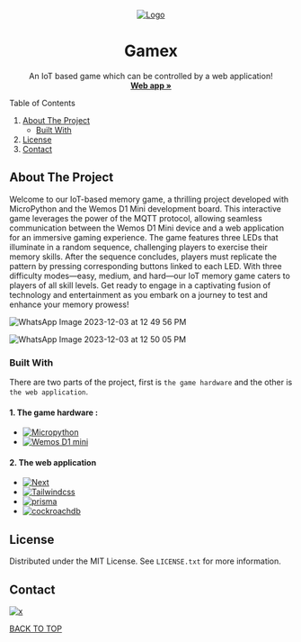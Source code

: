 <!-- PROJECT LOGO -->

<br />
<div align="center">
  <a href="https://gamex-26ek.vercel.app/">
    <img src="app/favicon.ico" alt="Logo">
  </a>
  
  # Gamex

  <!-- <h1 align="center">Gamex</h1> -->

  <p align="center">
    An IoT based game which can be controlled by a web application!
    <br />
    <a href="https://gamex-26ek.vercel.app/"><strong>Web app »</strong></a>
    <br />
  </p>
</div>


<!-- TABLE OF CONTENTS -->

  <summary>Table of Contents</summary>
  <ol>
    <li>
      <a href="#about-the-project">About The Project</a>
      <ul>
        <li><a href="#built-with">Built With</a></li>
      </ul>
    </li>
    <li><a href="#license">License</a></li>
    <li><a href="#contact">Contact</a></li>
  </ol>




<!-- ABOUT THE PROJECT -->
## About The Project

Welcome to our IoT-based memory game, a thrilling project developed with MicroPython and the Wemos D1 Mini development board. This interactive game leverages the power of the MQTT protocol, allowing seamless communication between the Wemos D1 Mini device and a web application for an immersive gaming experience. The game features three LEDs that illuminate in a random sequence, challenging players to exercise their memory skills. After the sequence concludes, players must replicate the pattern by pressing corresponding buttons linked to each LED. With three difficulty modes—easy, medium, and hard—our IoT memory game caters to players of all skill levels. Get ready to engage in a captivating fusion of technology and entertainment as you embark on a journey to test and enhance your memory prowess!

![WhatsApp Image 2023-12-03 at 12 49 56 PM](https://github.com/noobyco/gamex/assets/59837486/cb965e77-f436-4ff8-ae79-d532554cc6cf)

![WhatsApp Image 2023-12-03 at 12 50 05 PM](https://github.com/noobyco/gamex/assets/59837486/878c98a0-8fc9-45dd-b127-9aff1138631a)


### Built With

There are two parts of the project, first is `the game hardware` and the other is `the web application`.

#### 1. The game hardware :

- [![Micropython][micropython-badge]][micropython-url]
- [![Wemos D1 mini][microcontroller-badge]][microcontroller-url]

#### 2. The web application

- [![Next][nextjs-badge]][nextjs-url]
- [![Tailwindcss][tailwindcss-badge]][tailwindcss-url]
- [![prisma][prisma-badge]][prisma-url]
- [![cockroachdb][cockroachdb-badge]][cockroachdb-url]



<!-- LICENSE -->
## License

Distributed under the MIT License. See `LICENSE.txt` for more information.


<!-- CONTACT -->
## Contact

[![x][x-badge]][x-url]

<a href="#gamex">BACK TO TOP</a>

<!-- The web application links -->

[nextjs-badge]: https://img.shields.io/badge/next.js-white?style=for-the-badge&logo=nextdotjs&logoColor=black

[nextjs-url]: https://nextjs.org/


[tailwindcss-badge]: https://img.shields.io/badge/tailwindcss-0769AD?style=for-the-badge&logo=tailwindcss&color=white

[tailwindcss-url]: https://tailwindcss.com/

[prisma-badge]: https://img.shields.io/badge/prisma-white?style=for-the-badge&logo=prisma&logoColor=blue

[prisma-url]: https://www.prisma.io/

[cockroachdb-badge]: https://img.shields.io/badge/cockroachlabs-white?style=for-the-badge&logo=cockroachlabs&logoColor=blue

[cockroachdb-url]: https://www.cockroachlabs.com/
<!-- The hardware links -->

[micropython-badge]: https://img.shields.io/badge/micropython-white?style=for-the-badge&logo=micropython&logoColor=black

[micropython-url]: https://micropython.org/

[microcontroller-badge]: https://img.shields.io/badge/espressif-white?style=for-the-badge&logo=espressif&logoColor=red

[microcontroller-url]: https://www.wemos.cc/en/latest/d1/d1_mini.html

<!-- Contacts -->

[x-badge]: https://img.shields.io/badge/x-white?style=for-the-badge&logo=x&logoColor=black

[x-url]: https://x.com/noobyco
